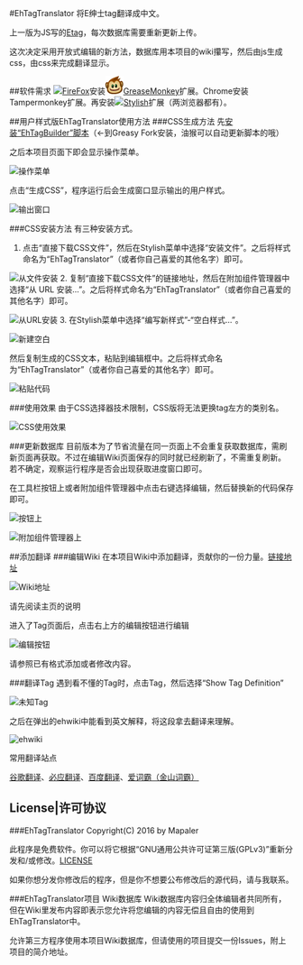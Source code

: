 #EhTagTranslator
将E绅士tag翻译成中文。

上一版为JS写的[Etag](https://greasyfork.org/scripts/17966)，每次数据库需要重新更新上传。

这次决定采用开放式编辑的新方法，数据库用本项目的wiki攥写，然后由js生成css，由css来完成翻译显示。

##软件需求
[![](https://www.mozilla.org/media/img/firefox/favicon.dc6635050bf5.ico)FireFox](http://www.firefox.com)安装[![](https://github.com/greasemonkey/greasemonkey/raw/master/skin/icon32.png)GreaseMonkey](http://www.greasespot.net/)扩展。Chrome安装Tampermonkey扩展。再安装[![](https://addons.cdn.mozilla.net/user-media/addon_icons/2/2108-64.png?modified=1453837884)Stylish](https://userstyles.org/)扩展（两浏览器都有）。

##用户样式版EhTagTranslator使用方法
###CSS生成方法
先[安装“EhTagBuilder”脚本](https://greasyfork.org/scripts/19619)（←到Greasy Fork安装，油猴可以自动更新脚本的哦）

之后本项目页面下即会显示操作菜单。

![操作菜单](http://ww4.sinaimg.cn/large/6c84b2d6gw1f3sl56gmqpj20o10axwhc.jpg)

点击“生成CSS”，程序运行后会生成窗口显示输出的用户样式。

![输出窗口](http://ww4.sinaimg.cn/large/6c84b2d6gw1f3slcidjl1j20a20aijsn.jpg)

###CSS安装方法
有三种安装方式。

1. 点击“直接下载CSS文件”，然后在Stylish菜单中选择“安装文件”。之后将样式命名为“EhTagTranslator”（或者你自己喜爱的其他名字）即可。
  
  ![从文件安装](http://ww4.sinaimg.cn/large/6c84b2d6gw1f3sm9sinwlj20ow0bqq77.jpg)
2. 复制“直接下载CSS文件”的链接地址，然后在附加组件管理器中选择“从 URL 安装...”。之后将样式命名为“EhTagTranslator”（或者你自己喜爱的其他名字）即可。
  
  ![从URL安装](http://ww4.sinaimg.cn/large/6c84b2d6gw1f3sme5420dj20pb0f8tdz.jpg)
3. 在Stylish菜单中选择“编写新样式”-“空白样式...”。

  ![新建空白](http://ww2.sinaimg.cn/large/6c84b2d6gw1f3smf9bgt9j20tt0fbgr4.jpg)
  
  然后复制生成的CSS文本，粘贴到编辑框中。之后将样式命名为“EhTagTranslator”（或者你自己喜爱的其他名字）即可。
  
  ![粘贴代码](http://ww3.sinaimg.cn/large/6c84b2d6gw1f3sn1uyx5tj20io0dtq6z.jpg)

###使用效果
由于CSS选择器技术限制，CSS版将无法更换tag左方的类别名。

![CSS使用效果](http://ww3.sinaimg.cn/large/6c84b2d6gw1f3smnu3k49j20jo0c4422.jpg)

###更新数据库
目前版本为了节省流量在同一页面上不会重复获取数据库，需刷新页面再获取。不过在编辑Wiki页面保存的同时就已经刷新了，不需重复刷新。若不确定，观察运行程序是否会出现获取进度窗口即可。

在工具栏按钮上或者附加组件管理器中点击右键选择编辑，然后替换新的代码保存即可。

![按钮上](http://ww1.sinaimg.cn/large/6c84b2d6gw1f3smv77s1hj207k078gmn.jpg)

![附加组件管理器上](http://ww2.sinaimg.cn/large/6c84b2d6gw1f3smvltaadj20dv05bwex.jpg)

##添加翻译
###编辑Wiki
在本项目Wiki中添加翻译，贡献你的一份力量。[链接地址](https://github.com/Mapaler/EhTagTranslator/wiki)

![Wiki地址](http://ww1.sinaimg.cn/large/6c84b2d6gw1f3sontcz4ej20e005aq3g.jpg)

请先阅读主页的说明

进入了Tag页面后，点击右上方的编辑按钮进行编辑

![编辑按钮](http://ww3.sinaimg.cn/large/6c84b2d6gw1f3sog6ublej20jr0dktbc.jpg)

请参照已有格式添加或者修改内容。

###翻译Tag
遇到看不懂的Tag时，点击Tag，然后选择“Show Tag Definition”

![未知Tag](http://ww1.sinaimg.cn/large/6c84b2d6gw1f3sq8m9qngj20fn0agwgb.jpg)

之后在弹出的ehwiki中能看到英文解释，将这段拿去翻译来理解。

![ehwiki](http://ww2.sinaimg.cn/large/6c84b2d6gw1f3sqabsm7aj20pu0amwi8.jpg)

常用翻译站点

[谷歌翻译](http://translate.google.cn/)、[必应翻译](http://www.bing.com/translator/)、[百度翻译](http://fanyi.baidu.com/#auto/zh/)、[爱词霸（金山词霸）](http://www.iciba.com/)
## License|许可协议
###EhTagTranslator Copyright(C) 2016 by Mapaler

此程序是免费软件。你可以将它根据“GNU通用公共许可证第三版(GPLv3)”重新分发和/或修改。[LICENSE](https://github.com/Mapaler/EhTagTranslator/blob/master/LICENSE)

如果你想分发你修改后的程序，但是你不想要公布修改后的源代码，请与我联系。

###EhTagTranslator项目 Wiki数据库
Wiki数据库内容归全体编辑者共同所有，但在Wiki里发布内容即表示您允许将您编辑的内容无偿且自由的使用到EhTagTranslator中。

允许第三方程序使用本项目Wiki数据库，但请使用的项目提交一份Issues，附上项目的简介地址。